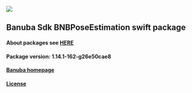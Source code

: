 [![](https://www.banuba.com/hubfs/Banuba_November2018/Images/Banuba%20SDK.png)](https://docs.banuba.com/face-ar-sdk-v1/ios/ios_overview)

## Banuba Sdk BNBPoseEstimation swift package

#### About packages see [HERE](https://docs.banuba.com/face-ar-sdk-v1/ios/ios_packages)

#### Package version: **1.14.1-162-g26e50cae8**

#### **[Banuba homepage](https://banuba.com)**

#### **[License](https://www.banuba.com/terms)**
